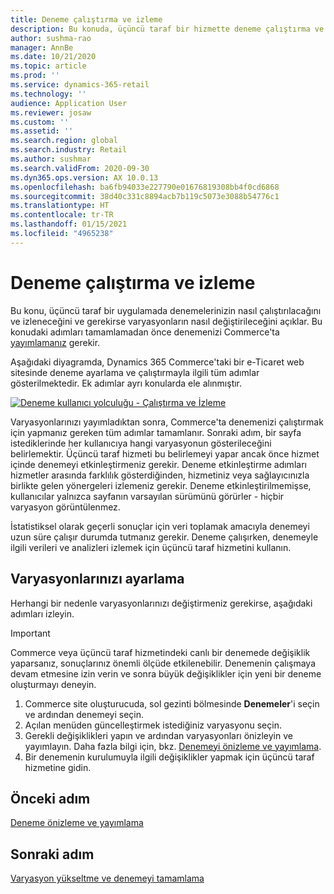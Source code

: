 ```yaml
---
title: Deneme çalıştırma ve izleme
description: Bu konuda, üçüncü taraf bir hizmette deneme çalıştırma ve izlemenin nasıl yapılacağı anlatılmaktadır. Ayrıca deneme başlatıldıktan sonra varyasyonlarda nasıl değişiklik yapılacağı da açıklanmaktadır.
author: sushma-rao
manager: AnnBe
ms.date: 10/21/2020
ms.topic: article
ms.prod: ''
ms.service: dynamics-365-retail
ms.technology: ''
audience: Application User
ms.reviewer: josaw
ms.custom: ''
ms.assetid: ''
ms.search.region: global
ms.search.industry: Retail
ms.author: sushmar
ms.search.validFrom: 2020-09-30
ms.dyn365.ops.version: AX 10.0.13
ms.openlocfilehash: ba6fb94033e227790e01676819308bb4f0cd6868
ms.sourcegitcommit: 38d40c331c8894acb7b119c5073e3088b54776c1
ms.translationtype: HT
ms.contentlocale: tr-TR
ms.lasthandoff: 01/15/2021
ms.locfileid: "4965238"
---
```

# <a name="run-and-monitor-an-experiment"></a>Deneme çalıştırma ve izleme

Bu konu, üçüncü taraf bir uygulamada denemelerinizin nasıl çalıştırılacağını ve izleneceğini ve gerekirse varyasyonların nasıl değiştirileceğini açıklar. Bu konudaki adımları tamamlamadan önce denemenizi Commerce'ta [yayımlamanız](experimentation-preview-publish.md) gerekir. 

Aşağıdaki diyagramda, Dynamics 365 Commerce'taki bir e-Ticaret web sitesinde deneme ayarlama ve çalıştırmayla ilgili tüm adımlar gösterilmektedir. Ek adımlar ayrı konularda ele alınmıştır.

[ ![Deneme kullanıcı yolculuğu - Çalıştırma ve İzleme](./media/experimentation_run_monitor.svg) ](./media/experimentation_run_monitor.svg#lightbox)

Varyasyonlarınızı yayımladıktan sonra, Commerce'ta denemenizi çalıştırmak için yapmanız gereken tüm adımlar tamamlanır. Sonraki adım, bir sayfa istediklerinde her kullanıcıya hangi varyasyonun gösterileceğini belirlemektir. Üçüncü taraf hizmeti bu belirlemeyi yapar ancak önce hizmet içinde denemeyi etkinleştirmeniz gerekir. Deneme etkinleştirme adımları hizmetler arasında farklılık gösterdiğinden, hizmetiniz veya sağlayıcınızla birlikte gelen yönergeleri izlemeniz gerekir. Deneme etkinleştirilmemişse, kullanıcılar yalnızca sayfanın varsayılan sürümünü görürler - hiçbir varyasyon görüntülenmez.

İstatistiksel olarak geçerli sonuçlar için veri toplamak amacıyla denemeyi uzun süre çalışır durumda tutmanız gerekir. Deneme çalışırken, denemeyle ilgili verileri ve analizleri izlemek için üçüncü taraf hizmetini kullanın.

## <a name="adjust-your-variations"></a>Varyasyonlarınızı ayarlama
Herhangi bir nedenle varyasyonlarınızı değiştirmeniz gerekirse, aşağıdaki adımları izleyin.

> [!IMPORTANT]
> Commerce veya üçüncü taraf hizmetindeki canlı bir denemede değişiklik yaparsanız, sonuçlarınız önemli ölçüde etkilenebilir. Denemenin çalışmaya devam etmesine izin verin ve sonra büyük değişiklikler için yeni bir deneme oluşturmayı deneyin.

1. Commerce site oluşturucuda, sol gezinti bölmesinde **Denemeler**'i seçin ve ardından denemeyi seçin. 
1. Açılan menüden güncelleştirmek istediğiniz varyasyonu seçin.
1. Gerekli değişiklikleri yapın ve ardından varyasyonları önizleyin ve yayımlayın. Daha fazla bilgi için, bkz. [Denemeyi önizleme ve yayımlama](experimentation-preview-publish.md).
1. Bir denemenin kurulumuyla ilgili değişiklikler yapmak için üçüncü taraf hizmetine gidin.
    
## <a name="previous-step"></a>Önceki adım
[Deneme önizleme ve yayımlama](experimentation-preview-publish.md)

## <a name="next-step"></a>Sonraki adım
[Varyasyon yükseltme ve denemeyi tamamlama](experimentation-review-complete.md)
